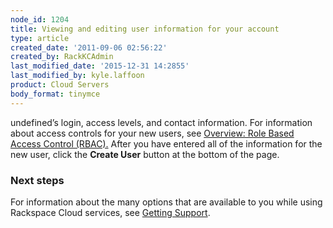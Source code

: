 ```yaml
---
node_id: 1204
title: Viewing and editing user information for your account
type: article
created_date: '2011-09-06 02:56:22'
created_by: RackKCAdmin
last_modified_date: '2015-12-31 14:2855'
last_modified_by: kyle.laffoon
product: Cloud Servers
body_format: tinymce
---
```


undefined&rsquo;s login, access
    levels, and contact information. For information about access
    controls for your new users, see [Overview: Role Based Access
    Control
    (RBAC).](https://admin.rackspace.com/knowledge_center/article/overview-role-based-access-control-rbac)
    After you have entered all of the information for the new user,
    click the **Create User** button at the bottom of the page.

 

### Next steps

For information about the many options that are available to you while
using Rackspace Cloud services, see [Getting
Support](https://admin.rackspace.com/knowledge_center/article/rackspace-cloud-essentials-1-getting-fanatical-support).

